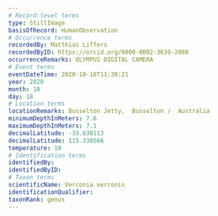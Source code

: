 ```yaml
---
# Record-level terms
type: StillImage
basisOfRecord: HumanObservation
# Occurrence terms
recordedBy: Matthias Liffers
recordedByID: https://orcid.org/0000-0002-3639-2080
occurrenceRemarks: OLYMPUS DIGITAL CAMERA
# Event terms
eventDateTime: 2020-10-18T11:38:21
year: 2020
month: 10
day: 18
# Location terms
locationRemarks: Busselton Jetty,  Busselton /  Australia
minimumDepthInMeters: 7.6
maximumDepthInMeters: 7.1
decimalLatitude: -33.630113
decimalLatitude: 115.338566
temperature: 18
# Identification terms
identifiedBy: 
identifiedByID: 
# Taxon terms
scientificName: Verconia verconis
identificationQualifier: 
taxonRank: genus
---
```

